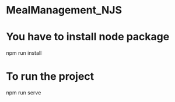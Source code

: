 # MealManagement_NJS
<h1>You have to install node package</h1>
npm run install
<h1>To run the project</h1>
npm run serve
